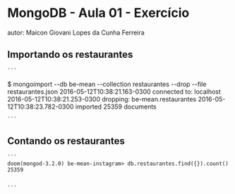 # MongoDB - Aula 01 - Exercício
autor: Maicon Giovani Lopes da Cunha Ferreira

## Importando os restaurantes

    ```
$ mongoimport --db be-mean --collection restaurantes --drop --file restaurantes.json
2016-05-12T10:38:21.163-0300	connected to: localhost
2016-05-12T10:38:21.253-0300	dropping: be-mean.restaurantes
2016-05-12T10:38:23.782-0300	imported 25359 documents

    
    ```

## Contando os restaurantes

    ```
    doom(mongod-3.2.0) be-mean-instagram> db.restaurantes.find({}).count()
    25359


    ```

